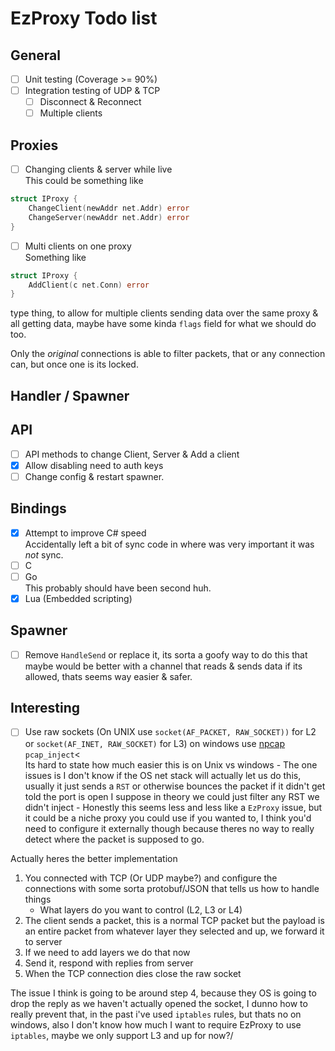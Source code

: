 # EzProxy Todo list
## General
- [ ] Unit testing (Coverage >= 90%)
- [ ] Integration testing of UDP & TCP 
    - [ ] Disconnect & Reconnect
    - [ ] Multiple clients
## Proxies
- [ ] Changing clients & server while live
<br>This could be something like
``` go
struct IProxy {
    ChangeClient(newAddr net.Addr) error
    ChangeServer(newAddr net.Addr) error
}
```
- [ ] Multi clients on one proxy 
<br>Something like 
```go
struct IProxy {
    AddClient(c net.Conn) error
}
```
type thing, to allow for multiple clients sending data over the same proxy & all getting data, maybe have some kinda `flags` field for what we should do too.

Only the *original* connections is able to filter packets, that or any connection can, but once one is its locked.
## Handler / Spawner
## API
- [ ] API methods to change Client, Server & Add a client
- [X] Allow disabling need to auth keys
- [ ] Change config & restart spawner.
## Bindings
- [X] Attempt to improve C# speed 
<br>Accidentally left a bit of sync code in where was very important it was *not* sync.
- [ ] C 
- [ ] Go
<br>This probably should have been second huh.
- [X] Lua (Embedded scripting)
## Spawner
- [ ] Remove `HandleSend` or replace it, its sorta a goofy way to do this that maybe would be better with a channel that reads & sends data if its allowed, thats seems way easier & safer.
  
## Interesting
- [ ] Use raw sockets (On UNIX use `socket(AF_PACKET, RAW_SOCKET))` for L2 or `socket(AF_INET, RAW_SOCKET)` for L3) on windows use [npcap](https://npcap.com/guide/wpcap/pcap_inject.html) `pcap_inject`<
<br>Its hard to state how much easier this is on Unix vs windows - The one issues is I don't know if the OS net stack will actually let us do this, usually it just sends a `RST` or otherwise bounces the packet if it didn't get told the port is open
I suppose in theory we could just filter any RST we didn't inject - Honestly this seems less and less like a `EzProxy` issue, but it could be a niche proxy you could use if you wanted to, I think you'd need to configure it externally though because theres no way to really detect 
where the packet is supposed to go.

Actually heres the better implementation 

1. You connected with TCP (Or UDP maybe?) and configure the connections with some sorta protobuf/JSON that tells us how to handle things
   * What layers do you want to control (L2, L3 or L4)
2. The client sends a packet, this is a normal TCP packet but the payload is an entire packet from whatever layer they selected and up, we forward it to server
3. If we need to add layers we do that now
4. Send it, respond with replies from server
5. When the TCP connection dies close the raw socket

The issue I think is going to be around step 4, because they OS is going to drop the reply as we haven't actually opened the socket, I dunno how to really prevent that, in the past i've used `iptables` rules, but thats no on windows, also I don't know how much I want to require EzProxy to use `iptables`, maybe we only support L3 and up for now?/ 
